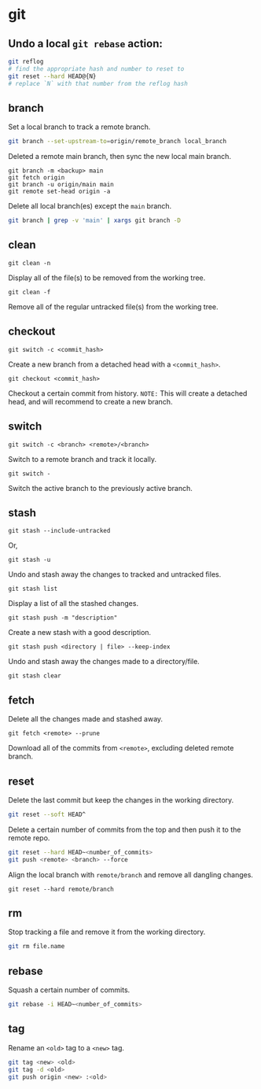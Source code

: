# git

## Undo a local `git rebase` action:

```bash
git reflog
# find the appropriate hash and number to reset to
git reset --hard HEAD@{N}
# replace `N` with that number from the reflog hash
```

## branch

Set a local branch to track a remote branch.

```bash
git branch --set-upstream-to=origin/remote_branch local_branch
```

Deleted a remote main branch, then sync the new local main branch.

```
git branch -m <backup> main
git fetch origin
git branch -u origin/main main
git remote set-head origin -a
```

Delete all local branch(es) except the `main` branch.

```bash
git branch | grep -v 'main' | xargs git branch -D
```

## clean

```
git clean -n
```

Display all of the file(s) to be removed from the working tree.

```
git clean -f
```

Remove all of the regular untracked file(s) from the working tree.

## checkout

```
git switch -c <commit_hash>
```

Create a new branch from a detached head with a `<commit_hash>`.

```
git checkout <commit_hash>
```

Checkout a certain commit from history. `NOTE:` This will create a detached
head, and will recommend to create a new branch.

## switch

```
git switch -c <branch> <remote>/<branch>
```

Switch to a remote branch and track it locally.


```
git switch -
```

Switch the active branch to the previously active branch.

## stash

```
git stash --include-untracked
```

Or,

```
git stash -u
```

Undo and stash away the changes to tracked and untracked files.

```
git stash list
```

Display a list of all the stashed changes.


```
git stash push -m "description"
```

Create a new stash with a good description.

```
git stash push <directory | file> --keep-index
```

Undo and stash away the changes made to a directory/file.

```
git stash clear
```

## fetch

Delete all the changes made and stashed away.

```
git fetch <remote> --prune
```

Download all of the commits from `<remote>`, excluding deleted remote branch.

## reset

Delete the last commit but keep the changes in the working directory.

```bash
git reset --soft HEAD^
```

Delete a certain number of commits from the top and then push it to the remote
repo.

```bash
git reset --hard HEAD~<number_of_commits>
git push <remote> <branch> --force
```

Align the local branch with `remote/branch` and remove all dangling changes.

```
git reset --hard remote/branch
```

## rm

Stop tracking a file and remove it from the working directory.

```bash
git rm file.name
```

## rebase

Squash a certain number of commits.

```bash
git rebase -i HEAD~<number_of_commits>
```

## tag

Rename an `<old>` tag to a `<new>` tag.

```bash
git tag <new> <old>
git tag -d <old>
git push origin <new> :<old>
```
